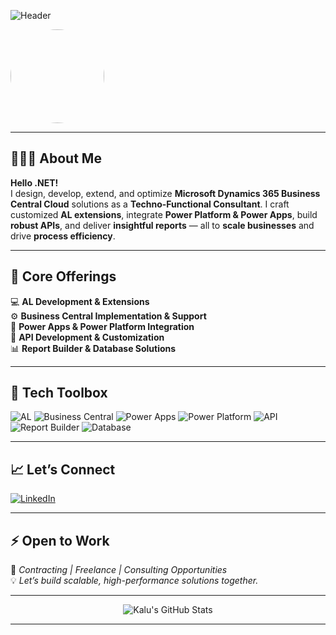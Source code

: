 ![Header](https://capsule-render.vercel.app/api?type=waving&color=0:0d1117,100:0d1117&height=200&section=header&text=Hi%20there!%20👋&fontColor=ffffff&fontSize=40&desc=I%27m%20Kalu%20Eke%20-%20Business%20Central%20Techno-Functional%20Consultant&descAlign=70&descAlignY=65)

<img src="https://github.com/Kalueke/Kalueke/profile.jpg" width="150" style="border-radius: 50%;" />

---

## 👨🏽‍💻 About Me

**Hello .NET!**  
I design, develop, extend, and optimize **Microsoft Dynamics 365 Business Central Cloud** solutions as a **Techno-Functional Consultant**. I craft customized **AL extensions**, integrate **Power Platform & Power Apps**, build **robust APIs**, and deliver **insightful reports** — all to **scale businesses** and drive **process efficiency**.

---

## 🚀 Core Offerings

💻 **AL Development & Extensions**  
⚙️ **Business Central Implementation & Support**  
🔗 **Power Apps & Power Platform Integration**  
🔌 **API Development & Customization**  
📊 **Report Builder & Database Solutions**

---

## 🧰 Tech Toolbox

![AL](https://img.shields.io/badge/AL-5C2D91?style=for-the-badge&logo=microsoft) 
![Business Central](https://img.shields.io/badge/Business%20Central-0078D4?style=for-the-badge&logo=microsoft) 
![Power Apps](https://img.shields.io/badge/Power%20Apps-742774?style=for-the-badge&logo=microsoft-powerapps) 
![Power Platform](https://img.shields.io/badge/Power%20Platform-8C3894?style=for-the-badge&logo=microsoft) 
![API](https://img.shields.io/badge/API-FF6F00?style=for-the-badge&logo=api) 
![Report Builder](https://img.shields.io/badge/Report%20Builder-FFB900?style=for-the-badge&logo=microsoft) 
![Database](https://img.shields.io/badge/Database-4479A1?style=for-the-badge&logo=mysql)

---

## 📈 Let’s Connect

[![LinkedIn](https://img.shields.io/badge/LinkedIn-%230077B5.svg?style=for-the-badge&logo=linkedin&logoColor=white)](https://www.linkedin.com/in/ekekaluuche/)

---

## ⚡️ Open to Work

🚀 *Contracting | Freelance | Consulting Opportunities*  
💡 *Let’s build scalable, high-performance solutions together.*

---

<p align="center">
  <img src="https://github-readme-stats.vercel.app/api?username=YOURUSERNAME&show_icons=true&theme=dark" alt="Kalu's GitHub Stats" />
</p>

---
